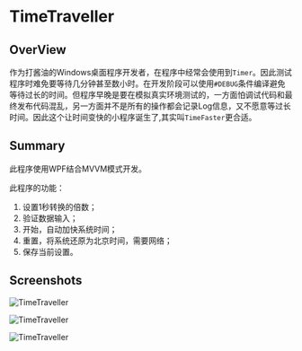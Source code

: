 # TimeTraveller

## OverView
作为打酱油的Windows桌面程序开发者，在程序中经常会使用到`Timer`。因此测试程序时难免要等待几分钟甚至数小时。在开发阶段可以使用`#DEBUG`条件编译避免等待过长的时间。但程序早晚是要在模拟真实环境测试的，一方面怕调试代码和最终发布代码混乱，另一方面并不是所有的操作都会记录Log信息，又不愿意等过长时间。因此这个让时间变快的小程序诞生了,其实叫`TimeFaster`更合适。

## Summary
此程序使用WPF结合MVVM模式开发。

此程序的功能：

1. 设置1秒转换的倍数；
2. 验证数据输入；
3. 开始，自动加快系统时间；
4. 重置，将系统还原为北京时间，需要网络；
5. 保存当前设置。

## Screenshots

![TimeTraveller](https://github.com/waning1995/RedMan/blob/master/src/RedMan/wwwroot/avatar/1482061237.png)

![TimeTraveller](https://github.com/waning1995/TimeTraveller/tree/master/TimeTraveller/Screenshot/TIM截图20170810110735.png)

![TimeTraveller](https://github.com/waning1995/TimeTraveller/tree/master/TimeTraveller/Screenshot/TIM截图20170810110748.png)
